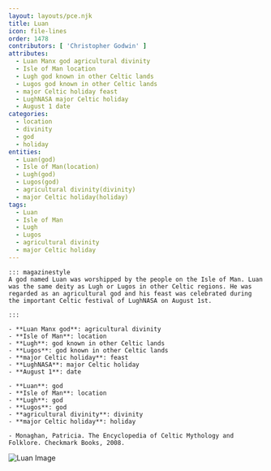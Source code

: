 ```yaml
---
layout: layouts/pce.njk
title: Luan
icon: file-lines
order: 1478
contributors: [ 'Christopher Godwin' ]
attributes:
  - Luan Manx god agricultural divinity
  - Isle of Man location
  - Lugh god known in other Celtic lands
  - Lugos god known in other Celtic lands
  - major Celtic holiday feast
  - LughNASA major Celtic holiday
  - August 1 date
categories:
  - location
  - divinity
  - god
  - holiday
entities:
  - Luan(god)
  - Isle of Man(location)
  - Lugh(god)
  - Lugos(god)
  - agricultural divinity(divinity)
  - major Celtic holiday(holiday)
tags:
  - Luan
  - Isle of Man
  - Lugh
  - Lugos
  - agricultural divinity
  - major Celtic holiday
---
```

``` tab [group1:Info]
::: magazinestyle
A god named Luan was worshipped by the people on the Isle of Man. Luan was the same deity as Lugh or Lugos in other Celtic regions. He was regarded as an agricultural god and his feast was celebrated during the important Celtic festival of LughNASA on August 1st.

:::
```
``` tab [group1:Attributes]
- **Luan Manx god**: agricultural divinity
- **Isle of Man**: location
- **Lugh**: god known in other Celtic lands
- **Lugos**: god known in other Celtic lands
- **major Celtic holiday**: feast
- **LughNASA**: major Celtic holiday
- **August 1**: date
```
``` tab [group1:Entities]
- **Luan**: god
- **Isle of Man**: location
- **Lugh**: god
- **Lugos**: god
- **agricultural divinity**: divinity
- **major Celtic holiday**: holiday
```
``` tab [group1:Sources]
- Monaghan, Patricia. The Encyclopedia of Celtic Mythology and Folklore. Checkmark Books, 2008.
```
![Luan Image]([None])
